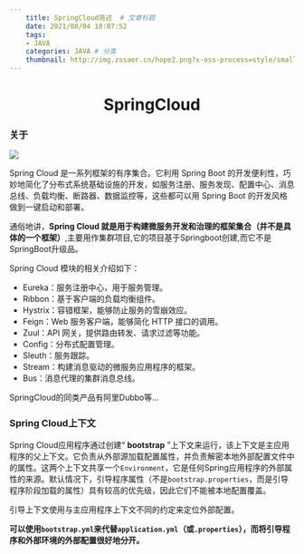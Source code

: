 ```yaml
---
    title: SpringCloud简述  # 文章标题  
    date: 2021/08/04 10:07:52
    tags:
    - JAVA
    categories: JAVA # 分类
    thumbnail: http://img.zssaer.cn/hope2.png?x-oss-process=style/small # 略缩图 
---
```

<h1 align = "center">SpringCloud</h1>

### 关于

![](http://img.zssaer.cn/springcloud.png)

Spring Cloud 是一系列框架的有序集合。它利用 Spring Boot 的开发便利性，巧妙地简化了分布式系统基础设施的开发，如服务注册、服务发现、配置中心、消息总线、负载均衡、断路器、数据监控等，这些都可以用 Spring Boot 的开发风格做到一键启动和部署。

通俗地讲，**Spring Cloud 就是用于构建微服务开发和治理的框架集合（并不是具体的一个框架）**,主要用作集群项目,它的项目基于Springboot创建,而它不是SpringBoot升级品。

Spring Cloud 模块的相关介绍如下：

- Eureka：服务注册中心，用于服务管理。
- Ribbon：基于客户端的负载均衡组件。
- Hystrix：容错框架，能够防止服务的雪崩效应。
- Feign：Web 服务客户端，能够简化 HTTP 接口的调用。
- Zuul：API 网关，提供路由转发、请求过滤等功能。
- Config：分布式配置管理。
- Sleuth：服务跟踪。
- Stream：构建消息驱动的微服务应用程序的框架。
- Bus：消息代理的集群消息总线。

SpringCloud的同类产品有阿里Dubbo等...

### Spring Cloud上下文

Spring Cloud应用程序通过创建“ **bootstrap** ”上下文来运行，该上下文是主应用程序的父上下文。它负责从外部源加载配置属性，并负责解密本地外部配置文件中的属性。这两个上下文共享一个`Environment`，它是任何Spring应用程序的外部属性的来源。默认情况下，引导程序属性（不是`bootstrap.properties`，而是引导程序阶段加载的属性）具有较高的优先级，因此它们不能被本地配置覆盖。

引导上下文使用与主应用程序上下文不同的约定来定位外部配置。

**可以使用`bootstrap.yml`来代替`application.yml`（或`.properties`），而将引导程序和外部环境的外部配置很好地分开。**
